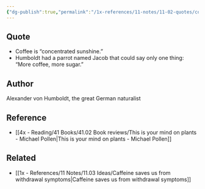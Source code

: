 ```yaml
---
{"dg-publish":true,"permalink":"/1x-references/11-notes/11-02-quotes/coffee-is-concentrated-sunshine-humboldt/","title":"Coffee is concentrated sunshine - Humboldt","dgShowBacklinks":false}
---
```



## Quote
- Coffee is “concentrated sunshine.” 
- Humboldt had a parrot named Jacob that could say only one thing: “More coffee, more sugar.”

## Author
Alexander von Humboldt, the great German naturalist

## Reference
- [[4x - Reading/41 Books/41.02 Book reviews/This is your mind on plants - Michael Pollen\|This is your mind on plants - Michael Pollen]]

## Related
- [[1x - References/11 Notes/11.03 Ideas/Caffeine saves us from withdrawal symptoms\|Caffeine saves us from withdrawal symptoms]]